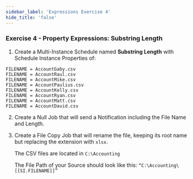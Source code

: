 ```yaml
---
sidebar_label: 'Expressions Exercise 4'
hide_title: 'false'
---
```


<head>
  <meta name="robots" content="noindex, nofollow" />
</head>

### Exercise 4 - Property Expressions: Substring Length

1.	Create a Multi-Instance Schedule named **Substring Length** with Schedule Instance Properties of:

```
FILENAME = AccountGaby.csv
FILENAME = AccountRaul.csv
FILENAME = AccountMike.csv
FILENAME = AccountPaulius.csv
FILENAME = AccountKelly.csv
FILENAME = AccountRyan.csv
FILENAME = AccountMatt.csv
FILENAME = AccountDavid.csv
```

2.	Create a Null Job that will send a Notification including the File Name and Length.
3.	Create a File Copy Job that will rename the file, keeping its root name but replacing the extension with ```xlsx```.

	The CSV files are located in ```C:\Accounting```

	The File Path of your Source should look like this: ```“C:\Accounting\[[SI.FILENAME]]”```


